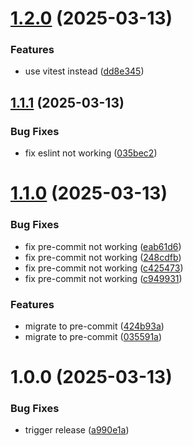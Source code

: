 # [1.2.0](https://github.com/34j/create-minimal-package/compare/v1.1.1...v1.2.0) (2025-03-13)


### Features

* use vitest instead ([dd8e345](https://github.com/34j/create-minimal-package/commit/dd8e34504175dd760890df02fde5139da94dac5e))

## [1.1.1](https://github.com/34j/create-minimal-package/compare/v1.1.0...v1.1.1) (2025-03-13)


### Bug Fixes

* fix eslint not working ([035bec2](https://github.com/34j/create-minimal-package/commit/035bec298bfc17c7aba0a52dfc885c235c650503))

# [1.1.0](https://github.com/34j/create-minimal-package/compare/v1.0.0...v1.1.0) (2025-03-13)


### Bug Fixes

* fix pre-commit not working ([eab61d6](https://github.com/34j/create-minimal-package/commit/eab61d69d5b52cb636636b4f442978c45e31ba28))
* fix pre-commit not working ([248cdfb](https://github.com/34j/create-minimal-package/commit/248cdfba7ef8e8dc8f2d49579d9469d35c979bf1))
* fix pre-commit not working ([c425473](https://github.com/34j/create-minimal-package/commit/c425473dd99e042025be0b466d6b89bb969866f8))
* fix pre-commit not working ([c949931](https://github.com/34j/create-minimal-package/commit/c94993158bdfacd9874dcd7a5bce1c80fa0f5dd4))


### Features

* migrate to pre-commit ([424b93a](https://github.com/34j/create-minimal-package/commit/424b93a9786badaa27d363245f9afd544cc6a553))
* migrate to pre-commit ([035591a](https://github.com/34j/create-minimal-package/commit/035591a3c721a2f8231648330de4570fd30bcf6d))

# 1.0.0 (2025-03-13)


### Bug Fixes

* trigger release ([a990e1a](https://github.com/34j/create-minimal-package/commit/a990e1a07a856cd5fc8d754770b11faef6dac581))
